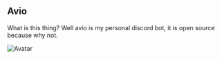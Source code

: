 ## Avio
What is this thing? Well avio is my personal discord bot, it is open source because why not.

<img src="https://cdn.discordapp.com/avatars/855057364032684092/a90a65f0522ace7d60ee019db51a3e80.webp?size=256" alt="Avatar" align="center">

